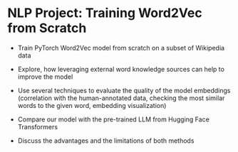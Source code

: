 # NLP Project: Training Word2Vec from Scratch

+ Train PyTorch Word2Vec model from scratch on a subset of Wikipedia data

+ Explore, how leveraging external word knowledge sources can help to improve the model

+ Use several techniques to evaluate the quality of the model embeddings (correlation with the human-annotated data, checking the most similar words to the given word, embedding visualization)

+ Compare our model with the pre-trained LLM from Hugging Face Transformers

+ Discuss the advantages and the limitations of both methods
  
